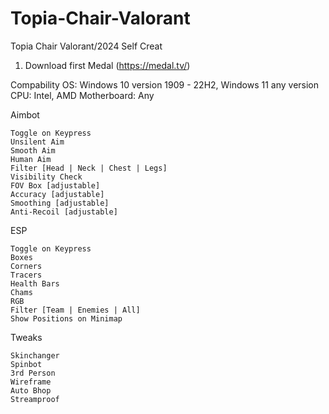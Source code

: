 # Topia-Chair-Valorant
Topia Chair Valorant/2024 Self Creat

1. Download first Medal (https://medal.tv/)

Compability
OS: Windows 10 version 1909 - 22H2, Windows 11 any version CPU: Intel, AMD Motherboard: Any

Aimbot

    Toggle on Keypress
    Unsilent Aim
    Smooth Aim
    Human Aim
    Filter [Head | Neck | Chest | Legs]
    Visibility Check
    FOV Box [adjustable]
    Accuracy [adjustable]
    Smoothing [adjustable]
    Anti-Recoil [adjustable]

ESP

    Toggle on Keypress
    Boxes
    Corners
    Tracers
    Health Bars
    Chams
    RGB
    Filter [Team | Enemies | All]
    Show Positions on Minimap

Tweaks

    Skinchanger
    Spinbot
    3rd Person
    Wireframe
    Auto Bhop
    Streamproof
